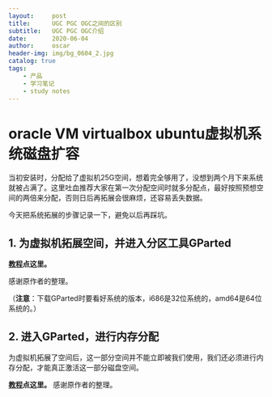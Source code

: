 ```yaml
---
layout:     post
title:      UGC PGC OGC之间的区别
subtitle:   UGC PGC OGC介绍
date:       2020-06-04
author:     oscar
header-img: img/bg_0604_2.jpg
catalog: true
tags:
    - 产品
    - 学习笔记 
    - study notes
---
```


# oracle VM virtualbox ubuntu虚拟机系统磁盘扩容

当初安装时，分配给了虚拟机25G空间，想着完全够用了，没想到两个月下来系统就被占满了。这里吐血推荐大家在第一次分配空间时就多分配点，最好按照预想空间的两倍来分配，否则日后再拓展会很麻烦，还容易丢失数据。

今天把系统拓展的步骤记录一下，避免以后再踩坑。

## 1. 为虚拟机拓展空间，并进入分区工具GParted

**[教程](https://segmentfault.com/a/1190000004990372)点这里。**

感谢原作者的整理。

（**注意**：下载GParted时要看好系统的版本，i686是32位系统的，amd64是64位系统的。）


## 2. 进入GParted，进行内存分配
为虚拟机拓展了空间后，这一部分空间并不能立即被我们使用，我们还必须进行内存分配，才能真正激活这一部分磁盘空间。

**[教程](https://www.cnblogs.com/yuanlibin/p/9207671.html)点这里。**
感谢原作者的整理。
